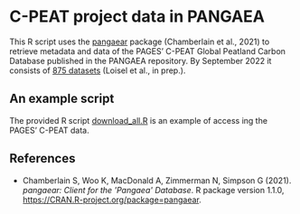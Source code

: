 # C-PEAT project data in PANGAEA
This R script uses the [pangaear](https://github.com/ropensci/pangaear) package (Chamberlain et al., 2021) to retrieve metadata and data of the PAGES’ C-PEAT Global Peatland Carbon Database published in the PANGAEA repository. By September 2022 it consists of [875 datasets](https://www.pangaea.de/?q=project:label:PAGES_C-PEAT) (Loisel et al., in prep.).

## An example script
The provided R script [download_all.R](https://github.com/Danapit/C-PEAT/blob/main/download_all.R) is an example of access ing the PAGES’ C-PEAT data.
 

## References
*  Chamberlain S, Woo K, MacDonald A, Zimmerman N, Simpson G (2021). _pangaear: Client for the
  'Pangaea' Database_. R package version 1.1.0, <https://CRAN.R-project.org/package=pangaear>.
